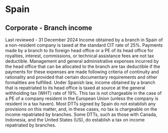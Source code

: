 # Spain
## Corporate - Branch income
Last reviewed - 31 December 2024
Income obtained by a branch in Spain of a non-resident company is taxed at the standard CIT rate of 25%.
Payments made by a branch to its foreign head office or a PE of its head office for royalties, interest, commissions, or technical assistance fees are not tax deductible. Management and general administrative expenses incurred by the head office that can be allocated to the branch are tax deductible if the payments for these expenses are made following criteria of continuity and rationality and provided that certain documentary requirements and other formalities are fulfilled.
Under Spanish law, income obtained by a branch that is repatriated to its head office is taxed at source at the general withholding tax (WHT) rate of 19%. This tax is not chargeable in the case of a PE of a company resident in the European Union (unless the company is resident in a tax haven). Most DTTs signed by Spain do not establish any provisions on this matter, and, in these cases, no tax is chargeable on the income repatriated by branches. Some DTTs, such as those with Canada, Indonesia, and the United States (US), do establish a tax on income repatriated by branches. 

